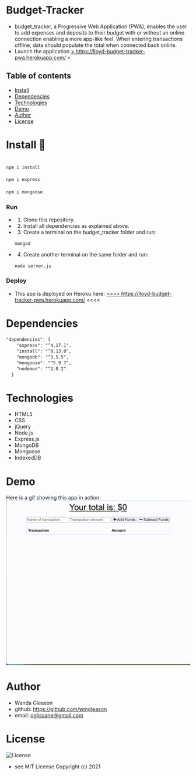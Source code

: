 # Budget-Tracker
- budget_tracker, a Progressive Web Application (PWA),  enables the user to add expenses and deposits to their budget with or without an online connection enabling a more app-like feel. When entering transactions offline, data should populate the total when connected back online.
- Launch the application <a href="https://lloyd-budget-tracker-pwa.herokuapp.com/" target="_blank"> > https://lloyd-budget-tracker-pwa.herokuapp.com/  < </a>

## Table of contents

- [Install](#Install)
- [Dependencies](#Dependencies)
- [Technologies](#Technologies)
- [Demo](#Demo)
- [Author](#Author)
- [License](#License)

# Install 💾   

```bash or terminal

npm i install

npm i express

npm i mongoose

```

### Run 
- 1. Clone this repository.
- 2. Install all dependencies as explained above.
- 3. Create a terminal on the budget_tracker folder and run:
    ```` 
    mongod
    ````
- 4. Create another terminal on the same folder and run:
    ``` 
    node server.js
    ```

### Deploy

- This app is deployed on Heroku here: 
<a href="https://lloyd-budget-tracker-pwa.herokuapp.com/" target="_blank"> >>>> https://lloyd-budget-tracker-pwa.herokuapp.com/  <<<< </a>

# Dependencies
``` 
"dependencies": {
    "express": "^4.17.1",
    "install": "^0.13.0",
    "mongodb": "^3.5.5",
    "mongoose": "^5.9.7",
    "nodemon": "^2.0.2"
  }

```

# Technologies
- HTML5
- CSS
- jQuery
- Node.js
- Express.js
- MongoDB
- Mongoose
- IndexedDB

# Demo
Here is a gif showing this app in action:
![app_gif](public/img/budgetTracker.gif?raw=true)


# Author
- Wanda Gleason
- github: https://github.com/wmgleason
- email: oglissane@gmail.com

# License
  ![License](https://img.shields.io/badge/license-MIT-blue.svg) 
- see MIT License Copyright (c) 2021
